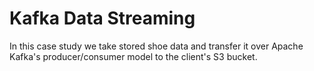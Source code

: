 # Kafka Data Streaming
In this case study we take stored shoe data and transfer it over Apache Kafka's producer/consumer model to the client's S3 bucket.
